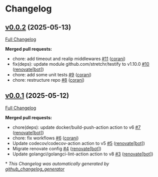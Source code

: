 # Changelog

## [v0.0.2](https://github.com/corani/naas/tree/v0.0.2) (2025-05-13)

[Full Changelog](https://github.com/corani/naas/compare/v0.0.1...v0.0.2)

**Merged pull requests:**

- chore: add timeout and realip middlewares [\#11](https://github.com/corani/naas/pull/11) ([corani](https://github.com/corani))
- fix\(deps\): update module github.com/stretchr/testify to v1.10.0 [\#10](https://github.com/corani/naas/pull/10) ([renovate[bot]](https://github.com/apps/renovate))
- chore: add some unit tests [\#9](https://github.com/corani/naas/pull/9) ([corani](https://github.com/corani))
- chore: restructure repo [\#8](https://github.com/corani/naas/pull/8) ([corani](https://github.com/corani))

## [v0.0.1](https://github.com/corani/naas/tree/v0.0.1) (2025-05-12)

[Full Changelog](https://github.com/corani/naas/compare/73cf5823ef15a9611f44293aadd7656695ec35bc...v0.0.1)

**Merged pull requests:**

- chore\(deps\): update docker/build-push-action action to v6 [\#7](https://github.com/corani/naas/pull/7) ([renovate[bot]](https://github.com/apps/renovate))
- chore: fix workflows [\#6](https://github.com/corani/naas/pull/6) ([corani](https://github.com/corani))
- Update codecov/codecov-action action to v5 [\#5](https://github.com/corani/naas/pull/5) ([renovate[bot]](https://github.com/apps/renovate))
- Migrate renovate config [\#4](https://github.com/corani/naas/pull/4) ([renovate[bot]](https://github.com/apps/renovate))
- Update golangci/golangci-lint-action action to v8 [\#3](https://github.com/corani/naas/pull/3) ([renovate[bot]](https://github.com/apps/renovate))



\* *This Changelog was automatically generated by [github_changelog_generator](https://github.com/github-changelog-generator/github-changelog-generator)*
